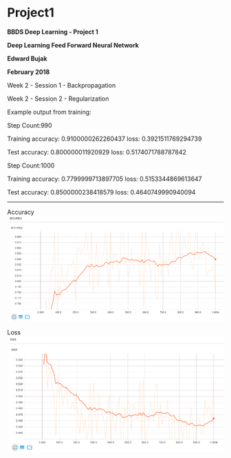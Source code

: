 # Project1
**BBDS Deep Learning - Project 1**

**Deep Learning Feed Forward Neural Network**

**Edward Bujak**

**February 2018**

Week 2 - Session 1 - Backpropagation

Week 2 - Session 2 - Regularization

Example output from training:

Step Count:990

Training accuracy: 0.9100000262260437 loss: 0.3921511769294739

Test accuracy: 0.800000011920929 loss: 0.5174071788787842

Step Count:1000

Training accuracy: 0.7799999713897705 loss: 0.5153344869613647

Test accuracy: 0.8500000238418579 loss: 0.4640749990940094

--------

Accuracy  
![alt text](https://raw.githubusercontent.com/ebujak1/Project1/master/accuracy.png "accuracy")    
  
Loss  
![alt text](https://raw.githubusercontent.com/ebujak1/Project1/master/loss.png "loss")     
